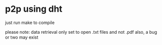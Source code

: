 # p2p using dht
just run make to compile

please note:
	data retrieval only set to open .txt files and not .pdf
	also, a bug or two may exist
